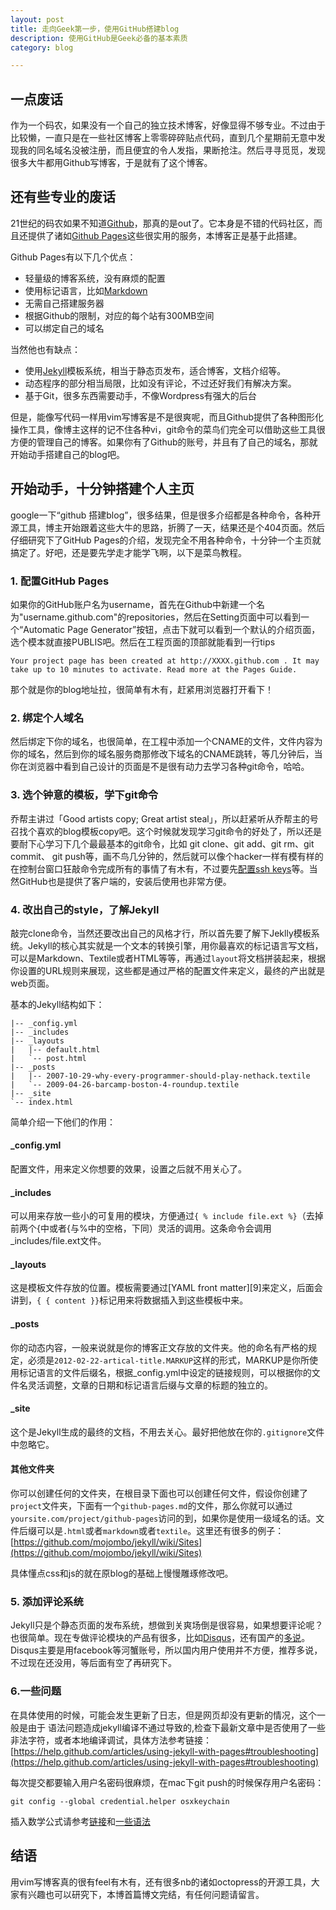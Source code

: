 ```yaml
---
layout: post
title: 走向Geek第一步，使用GitHub搭建blog
description: 使用GitHub是Geek必备的基本素质
category: blog

---
```


## 一点废话

作为一个码农，如果没有一个自己的独立技术博客，好像显得不够专业。不过由于比较懒，一直只是在一些社区博客上零零碎碎贴点代码，直到几个星期前无意中发现我的同名域名没被注册，而且便宜的令人发指，果断抢注。然后寻寻觅觅，发现很多大牛都用Github写博客，于是就有了这个博客。

## 还有些专业的废话

21世纪的码农如果不知道[Github][]，那真的是out了。它本身是不错的代码社区，而且还提供了诸如[Github Pages][]这些很实用的服务，本博客正是基于此搭建。

Github Pages有以下几个优点：

<ul>
    <li>轻量级的博客系统，没有麻烦的配置</li>
    <li>使用标记语言，比如<a href="http://markdown.tw">Markdown</a></li>
    <li>无需自己搭建服务器</li>
    <li>根据Github的限制，对应的每个站有300MB空间</li>
    <li>可以绑定自己的域名</li>
</ul>

当然他也有缺点：

* 使用[Jekyll][]模板系统，相当于静态页发布，适合博客，文档介绍等。
* 动态程序的部分相当局限，比如没有评论，不过还好我们有解决方案。
* 基于Git，很多东西需要动手，不像Wordpress有强大的后台

但是，能像写代码一样用vim写博客是不是很爽呢，而且Github提供了各种图形化操作工具，像博主这样的记不住各种vi，git命令的菜鸟们完全可以借助这些工具很方便的管理自己的博客。如果你有了Github的账号，并且有了自己的域名，那就开始动手搭建自己的blog吧。

## 开始动手，十分钟搭建个人主页

google一下“github 搭建blog”，很多结果，但是很多介绍都是各种命令，各种开源工具，博主开始跟着这些大牛的思路，折腾了一天，结果还是个404页面。然后仔细研究下了GitHub Pages的介绍，发现完全不用各种命令，十分钟一个主页就搞定了。好吧，还是要先学走才能学飞啊，以下是菜鸟教程。

### 1. 配置GitHub Pages
如果你的GitHub账户名为username，首先在Github中新建一个名为"username.github.com"的repositories，然后在Setting页面中可以看到一个“Automatic Page Generator”按钮，点击下就可以看到一个默认的介绍页面，选个模本就直接PUBLIS吧。然后在工程页面的顶部就能看到一行tips

	Your project page has been created at http://XXXX.github.com . It may take up to 10 minutes to activate. Read more at the Pages Guide.

那个就是你的blog地址拉，很简单有木有，赶紧用浏览器打开看下！

### 2. 绑定个人域名
然后绑定下你的域名，也很简单，在工程中添加一个CNAME的文件，文件内容为你的域名，然后到你的域名服务商那修改下域名的CNAME跳转，等几分钟后，当你在浏览器中看到自己设计的页面是不是很有动力去学习各种git命令，哈哈。

### 3. 选个钟意的模板，学下git命令
乔帮主讲过「Good artists copy; Great artist steal」，所以赶紧听从乔帮主的号召找个喜欢的blog模板copy吧。这个时候就发现学习git命令的好处了，所以还是要耐下心学习下几个最最基本的git命令，比如 git clone、git add、git rm、git commit、 git push等，画不鸟几分钟的，然后就可以像个hacker一样有模有样的在控制台窗口狂敲命令完成所有的事情了有木有，不过要先[配置ssh keys][]等。当然GitHub也是提供了客户端的，安装后使用也非常方便。

### 4. 改出自己的style，了解Jekyll
敲完clone命令，当然还要改出自己的风格才行，所以首先要了解下Jeklly模板系统。Jekyll的核心其实就是一个文本的转换引擎，用你最喜欢的标记语言写文档，可以是Markdown、Textile或者HTML等等，再通过`layout`将文档拼装起来，根据你设置的URL规则来展现，这些都是通过严格的配置文件来定义，最终的产出就是web页面。

基本的Jekyll结构如下：

    |-- _config.yml
    |-- _includes
    |-- _layouts
    |   |-- default.html
    |   `-- post.html
    |-- _posts
    |   |-- 2007-10-29-why-every-programmer-should-play-nethack.textile
    |   `-- 2009-04-26-barcamp-boston-4-roundup.textile
    |-- _site
    `-- index.html


简单介绍一下他们的作用：
#### _config.yml
配置文件，用来定义你想要的效果，设置之后就不用关心了。

#### _includes
可以用来存放一些小的可复用的模块，方便通过`{ % include file.ext %}`（去掉前两个{中或者{与%中的空格，下同）灵活的调用。这条命令会调用_includes/file.ext文件。

#### _layouts
这是模板文件存放的位置。模板需要通过[YAML front matter][9]来定义，后面会讲到，`{ { content }}`标记用来将数据插入到这些模板中来。

#### _posts
你的动态内容，一般来说就是你的博客正文存放的文件夹。他的命名有严格的规定，必须是`2012-02-22-artical-title.MARKUP`这样的形式，MARKUP是你所使用标记语言的文件后缀名，根据_config.yml中设定的链接规则，可以根据你的文件名灵活调整，文章的日期和标记语言后缀与文章的标题的独立的。

#### _site
这个是Jekyll生成的最终的文档，不用去关心。最好把他放在你的`.gitignore`文件中忽略它。

#### 其他文件夹
你可以创建任何的文件夹，在根目录下面也可以创建任何文件，假设你创建了`project`文件夹，下面有一个`github-pages.md`的文件，那么你就可以通过`yoursite.com/project/github-pages`访问的到，如果你是使用一级域名的话。文件后缀可以是`.html`或者`markdown`或者`textile`。这里还有很多的例子：[https://github.com/mojombo/jekyll/wiki/Sites](https://github.com/mojombo/jekyll/wiki/Sites)

具体懂点css和js的就在原blog的基础上慢慢雕琢修改吧。

### 5. 添加评论系统

Jekyll只是个静态页面的发布系统，想做到关爽场倒是很容易，如果想要评论呢？也很简单。现在专做评论模块的产品有很多，比如[Disqus][]，还有国产的[多说][]。Disqus主要是用facebook等河蟹账号，所以国内用户使用并不方便，推荐多说，不过现在还没用，等后面有空了再研究下。

### 6.一些问题

在具体使用的时候，可能会发生更新了日志，但是网页却没有更新的情况，这个一般是由于
语法问题造成jekyll编译不通过导致的,检查下最新文章中是否使用了一些非法字符，或者本地编译调试，具体方法参考链接：[https://help.github.com/articles/using-jekyll-with-pages#troubleshooting](https://help.github.com/articles/using-jekyll-with-pages#troubleshooting)

每次提交都要输入用户名密码很麻烦，在mac下git push的时候保存用户名密码：

	git config --global credential.helper osxkeychain

插入数学公式请参考[链接](http://blog.csdn.net/xiahouzuoxin/article/details/26478179)和[一些语法](http://ttang.name/2014/05/04/markdown-and-mathjax/)
## 结语

用vim写博客真的很有feel有木有，还有很多nb的诸如octopress的开源工具，大家有兴趣也可以研究下，本博首篇博文完结，有任何问题请留言。


[Github]:   http://github.com "Github"
[Github Pages]: http://pages.github.com/ "Github Pages"
[Jekyll]:   https://github.com/mojombo/jekyll "Jekyll"
[配置ssh keys]: http://www.google.com.hk/#bav=on.2,or.&fp=7b10337b43d4ef46&newwindow=1&q=github+ssh+key&safe=strict "配置ssh keys"
[Disqus]: http://disqus.com/
[多说]: http://duoshuo.com/


